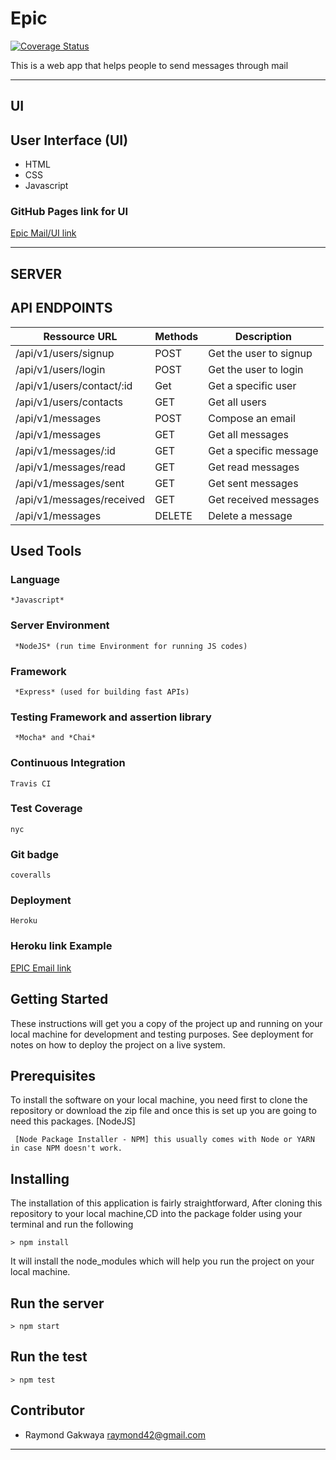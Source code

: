 # Epic
[![Coverage Status](https://coveralls.io/repos/github/raymond42/Epic-mail/badge.svg?branch=develop)](https://coveralls.io/github/raymond42/Epic-mail?branch=develop)

This is a web app that helps people to send messages through mail

------------------------------------------------------------------------------

## UI

## User Interface (UI)
* HTML
* CSS
* Javascript

### GitHub Pages link for UI
[Epic Mail/UI link](https://raymond42.github.io/Epic-mail/UI/)

---------------------------------------------------------------------

## SERVER

## API ENDPOINTS

| Ressource URL | Methods  | Description  |
| ------- | --- | --- |
| /api/v1/users/signup| POST | Get the user to signup |
| /api/v1/users/login | POST | Get the user to login |
| /api/v1/users/contact/:id | Get | Get a specific user |
| /api/v1/users/contacts | GET | Get all users |
| /api/v1/messages| POST | Compose an email |
| /api/v1/messages| GET | Get all messages |
| /api/v1/messages/:id | GET | Get a specific message|
| /api/v1/messages/read | GET | Get read messages |
| /api/v1/messages/sent | GET | Get sent messages |
| /api/v1/messages/received | GET | Get received messages |
| /api/v1/messages | DELETE | Delete a message |


## Used Tools

### Language
```
*Javascript*
```
### Server Environment
```
 *NodeJS* (run time Environment for running JS codes)
 ```
### Framework
```
 *Express* (used for building fast APIs)
 ```
### Testing Framework and assertion library
```
 *Mocha* and *Chai*
 ```
### Continuous Integration
```
Travis CI
```
### Test Coverage
```
nyc
```
### Git badge
```
coveralls
```
### Deployment
```
Heroku
```
### Heroku link Example

[EPIC Email link](https://raymond-epic-mail.herokuapp.com/)

## Getting Started
These instructions will get you a copy of the project up and running on your local machine for development and testing purposes. See deployment for notes on how to deploy the project on a live system.

## Prerequisites
To install the software on your local machine, you need first to clone the repository or download the zip file and once this is set up you are going to need this packages. [NodeJS]

```
 [Node Package Installer - NPM] this usually comes with Node or YARN in case NPM doesn't work.
```

## Installing
The installation of this application is fairly straightforward, After cloning this repository to your local machine,CD into the package folder using your terminal and run the following

```
> npm install
```

It will install the node_modules which will help you run the project on your local machine.

## Run the server
```
> npm start
```
## Run the test
```
> npm test
```

## Contributor
- Raymond Gakwaya <raymond42@gmail.com>

---
